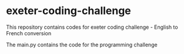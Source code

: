 # exeter-coding-challenge

This repository contains codes for exeter coding challenge - English to French conversion

The main.py contains the code for the programming challenge 
